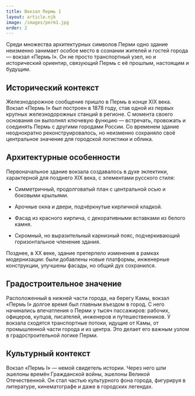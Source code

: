 ```yaml
---
title: Вокзал Пермь 1
layout: article.njk
image: /images/perm1.jpg
order: 2
---
```


Среди множества архитектурных символов Перми одно здание неизменно занимает особое место в сознании жителей и гостей города — вокзал «Пермь I». Он не просто транспортный узел, но и исторический ориентир, связующий Пермь с её прошлым, настоящим и будущим.

## Исторический контекст

Железнодорожное сообщение пришло в Пермь в конце XIX века. Вокзал «Пермь I» был построен в 1878 году, став одной из первых крупных железнодорожных станций в регионе.
С момента своего основания он выполнял ключевую функцию — встречать, провожать и соединять Пермь с другими городами России. Со временем здание неоднократно реконструировалось, но неизменно сохраняло своё центральное значение для городской логистики и облика.

## Архитектурные особенности

Первоначальное здание вокзала создавалось в духе эклектики, характерной для позднего XIX века, с элементами русского стиля:
- Симметричный, продолговатый план с центральной осью и боковыми крыльями.

- Арочные окна и двери, подчёркнутые кирпичной кладкой.

- Фасад из красного кирпича, с декоративными вставками из белого камня.

- Скромный, но выразительный карнизный пояс, подчеркивающий горизонтальное членение здания. 

Позднее, в XX веке, здание претерпело изменения в рамках модернизации: были добавлены новые платформы, инженерные конструкции, улучшены фасады, но общий дух сохранился.

## Градостроительное значение

Расположенный в нижней части города, на берегу Камы, вокзал «Пермь I» долгое время был главным въездом в город. С него начинались впечатления о Перми у тысяч пассажиров: рабочих, офицеров, купцов, писателей, инженеров и путешественников.
У вокзала сходятся транспортные потоки, идущие от Камы, от промышленной части города и из центра. Это делает его важным узлом в градостроительной логике Перми.

## Культурный контекст

Вокзал «Пермь I» — немой свидетель истории. Через него шли эшелоны времён Гражданской войны, эшелоны Великой Отечественной. Он стал частью культурного фона города, фигурируя в литературе, кинематографе и даже в городских легендах.